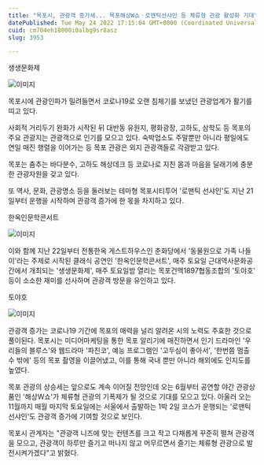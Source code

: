 ```yaml
---
title: "목포시, 관광객 증가세... 목포해상W쇼ㆍ로맨틱선샤인 등 체류형 관광 활성화 기대"
datePublished: Tue May 24 2022 17:15:04 GMT+0000 (Coordinated Universal Time)
cuid: cm704eh18000i0albg9sr8asz
slug: 3953

---
```



생생문화제

![이미지](https://cdn.hashnode.com/res/hashnode/image/upload/v1739256472581/93bd7e09-8232-43d0-a1ab-fed014d02b01.jpeg)

목포시에 관광인파가 밀려들면서 코로나19로 오랜 침체기를 보냈던 관광업계가 활기를 띠고 있다.

사회적 거리두기 완화가 시작된 뒤 대반동 유원지, 평화광장, 고하도, 삼학도 등 목포의 주요 관광지는 관광객으로 인기를 모으고 있다. 숙박업소도 주말뿐만 아니라 평일에도 연일 매진 행렬을 이어가는 등 목포 관광은 외지 관광객들로 각광받고 있다.

목포는 춤추는 바다분수, 고하도 해상데크 등 코로나로 지친 몸과 마음을 달래기에 충분한 관광자원을 갖고 있다.

또 역사, 문화, 관광명소 등을 둘러보는 테마형 목포시티투어 '로맨틱 선샤인'도 지난 21일부터 운행을 시작하며 관광객 증가에 한 몫을 차지하고 있다.

한옥인문학콘서트

![이미지](https://cdn.hashnode.com/res/hashnode/image/upload/v1739256475686/17166dca-0a6d-4385-9468-121a14a41de5.jpeg)

이와 함께 지난 22일부터 전통한옥 게스트하우스인 춘화당에서 '동물원으로 가족 나들이'라는 주제로 시작된 클래식 공연인 '한옥인문학콘서트', 매주 토요일 근대역사문화공간에서 개최되는 '생생문화제', 매주 토요일밤 열리는 목포건맥1897협동조합의 '토야호' 등이 소소한 재미를 선사하며 관광객 방문을 유인하고 있다.

토야호

![이미지](https://cdn.hashnode.com/res/hashnode/image/upload/v1739256478098/e4d136ff-20b4-418e-b4b5-f79f8bef3a81.jpeg)

관광객 증가는 코로나19 기간에 목포의 매력을 널리 알려온 시의 노력도 주효한 것으로 풀이된다. 목포시는 미디어마케팅을 통한 목포 알리기에 매진하면서 인기 드라마인 '우리들의 블루스'와 웹드라마 '파친코', 예능 프로그램인 '고두심이 좋아서', '한번쯤 멈출 수 밖에' 등의 목포 촬영을 이끌어냈고, 이를 통해 국내 뿐만 아니라 해외에도 인지도를 높였다.

목포 관광의 상승세는 앞으로도 계속 이어질 전망인데 오는 6월부터 공연할 야간 관광상품인 '해상W쇼'가 체류형 관광의 기폭제가 될 것으로 기대를 모으고 있다. 아울러 오는 11월까지 매월 마지막 토요일에는 서울에서 출발하는 1박 2일 코스가 운행되는 '로맨틱 선샤인'도 관광객 증가에 기여할 것으로 보인다.

목포시 관계자는 "관광객 니즈에 맞는 컨텐츠를 크고 작고 다채롭게 꾸준히 펼쳐 관광객을 모으고, 관광객이 하루만 즐기고 떠나지 않고 머무르면서 즐기는 체류형 관광으로 발전시켜가겠다"고 밝혔다.